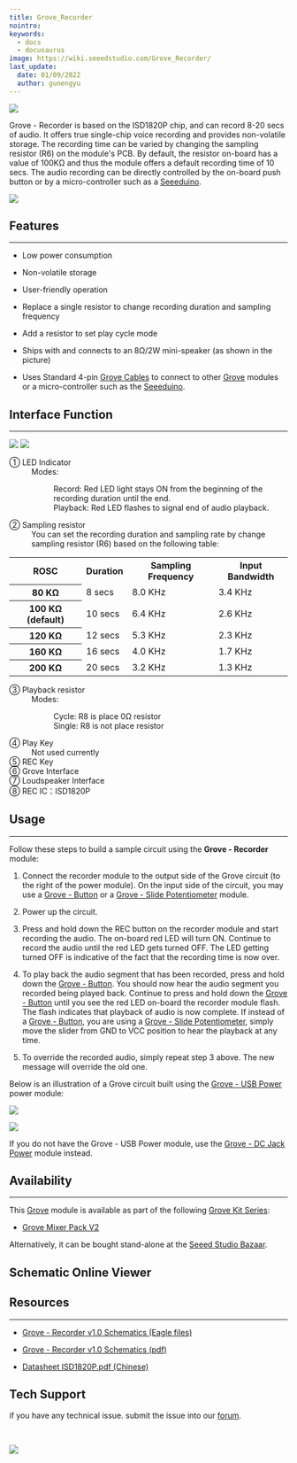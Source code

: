 ```yaml
---
title: Grove_Recorder
nointro:
keywords:
  - docs
  - docusaurus
image: https://wiki.seeedstudio.com/Grove_Recorder/
last_update:
  date: 01/09/2022
  author: gunengyu
---
```


![](https://files.seeedstudio.com/wiki/Grove_Recorder/img/Grove-Recoder.jpg)

Grove - Recorder is based on the ISD1820P chip, and can record 8-20 secs of audio. It offers true single-chip voice recording and provides non-volatile storage. The recording time can be varied by changing the sampling resistor (R6) on the module's PCB. By default, the resistor on-board has a value of 100KΩ and thus the module offers a default recording time of 10 secs. The audio recording can be directly controlled by the on-board push button or by a micro-controller such as a [Seeeduino](/Seeeduino "Seeeduino").

[![](https://files.seeedstudio.com/wiki/Seeed-WiKi/docs/images/300px-Get_One_Now_Banner-ragular.png)](https://www.seeedstudio.com/Grove-Recorder-p-1825.html)

##  Features
---
*   Low power consumption

*   Non-volatile storage

*   User-friendly operation

*   Replace a single resistor to change recording duration and sampling frequency

*   Add a resistor to set play cycle mode

*   Ships with and connects to an 8Ω/2W mini-speaker (as shown in the picture)
*   Uses Standard 4-pin [Grove Cables](/Grove_System/#grove-cables "GROVE System") to connect to other [Grove](/Grove "Grove") modules or a micro-controller such as the [Seeeduino](/Seeeduino "Seeeduino").

##  Interface Function
---
![](https://files.seeedstudio.com/wiki/Grove_Recorder/img/Recorder_Bottom1.jpg)
![](https://files.seeedstudio.com/wiki/Grove_Recorder/img/Recorder_Top1.jpg)

<dl><dt>① LED Indicator
</dt><dd>Modes:
<dl><dd>Record: Red LED light stays ON from the beginning of the recording duration until the end.
</dd><dd>Playback: Red LED flashes to signal end of audio playback.
</dd></dl>
</dd></dl>
<dl><dt>② Sampling resistor
</dt><dd>You can set the recording duration and sampling rate by change sampling resistor (R6) based on the following table:
</dd></dl>
<table  cellspacing="0" width="50%">
<tr>
<th scope="col"> ROSC
</th>
<th scope="col"> Duration
</th>
<th scope="col"> Sampling Frequency
</th>
<th scope="col"> Input Bandwidth
</th></tr>
<tr>
<th scope="row"> 80 KΩ
</th>
<td> 8 secs
</td>
<td> 8.0 KHz
</td>
<td> 3.4 KHz
</td></tr>
<tr>
<th scope="row"> 100 KΩ (default)
</th>
<td> 10 secs
</td>
<td> 6.4 KHz
</td>
<td> 2.6 KHz
</td></tr>
<tr>
<th scope="row"> 120 KΩ
</th>
<td> 12 secs
</td>
<td> 5.3 KHz
</td>
<td> 2.3 KHz
</td></tr>
<tr>
<th scope="row"> 160 KΩ
</th>
<td> 16 secs
</td>
<td> 4.0 KHz
</td>
<td> 1.7 KHz
</td></tr>
<tr>
<th scope="row"> 200 KΩ
</th>
<td> 20 secs
</td>
<td> 3.2 KHz
</td>
<td> 1.3 KHz
</td></tr>
</table>
<dl><dt>③ Playback resistor
</dt><dd>Modes:
<dl><dd>Cycle: R8 is place 0Ω resistor
</dd><dd>Single: R8 is not  place resistor
</dd></dl>
</dd></dl>
<dl><dt>④ Play Key
</dt><dd>Not used currently
</dd><dt>⑤ REC Key
</dt><dt>⑥ Grove Interface
</dt><dt>⑦ Loudspeaker Interface
</dt><dt>⑧ REC IC：ISD1820P
</dt></dl>

##  Usage
---
Follow these steps to build a sample circuit using the **Grove - Recorder** module:

1.  Connect the recorder module to the output side of the Grove circuit (to the right of the power module). On the input side of the circuit, you may use a [Grove - Button](/Grove-Button "Grove - Button") or a [Grove - Slide Potentiometer](/Grove-Slide_Potentiometer "Grove - Slide Potentiometer") module.
2.  Power up the circuit.

3.  Press and hold down the REC button on the recorder module and start recording the audio. The on-board red LED will turn ON. Continue to record the audio until the red LED gets turned OFF. The LED getting turned OFF is indicative of the fact that the recording time is now over.

4.  To play back the audio segment that has been recorded, press and hold down the [Grove - Button](/Grove-Button "Grove - Button"). You should now hear the audio segment you recorded being played back. Continue to press and hold down the [Grove - Button](/Grove-Button "Grove - Button") until you see the red LED on-board the recorder module flash. The flash indicates that playback of audio is now complete. If instead of a [Grove - Button](/Grove-Button "Grove - Button"), you are using a [Grove - Slide Potentiometer](/Grove-Slide_Potentiometer "Grove - Slide Potentiometer"), simply move the slider from GND to VCC position to hear the playback at any time.

5.  To override the recorded audio, simply repeat step 3 above. The new message will override the old one.

Below is an illustration of a Grove circuit built using the [Grove - USB Power](/Grove-Mixer_Pack_V2 "Grove - Mixer Pack") power module:

![](https://files.seeedstudio.com/wiki/Grove_Recorder/img/REC_Grove-Recoder.JPG)

![](https://files.seeedstudio.com/wiki/Grove_Recorder/img/Play_Grove-Recoder.JPG)

If you do not have the Grove - USB Power module, use the [Grove - DC Jack Power](/Grove/Input_Output/Grove-DC_Jack_Power "Grove - DC Jack Power") module instead.

##  Availability
---
This [Grove](/Grove "Grove") module is available as part of the following [Grove Kit Series](/Grove_System/#grove-starter-kit "GROVE System"):

*   [Grove Mixer Pack V2](/Grove-Mixer_Pack_V2 "GROVE MIXER PACK V2")

Alternatively, it can be bought stand-alone at the [Seeed Studio Bazaar](https://www.seeedstudio.com/depot/Grove-Recorder-p-1825.html).


## Schematic Online Viewer

<div className="altium-ecad-viewer" data-project-src="https://files.seeedstudio.com/wiki/Grove_Recorder/res/Grove-Recorder_v1.0.zip" style={{borderRadius: '0px 0px 4px 4px', height: 500, borderStyle: 'solid', borderWidth: 1, borderColor: 'rgb(241, 241, 241)', overflow: 'hidden', maxWidth: 1280, maxHeight: 700, boxSizing: 'border-box'}}>
</div>



##  Resources
---
*   [Grove - Recorder v1.0 Schematics (Eagle files)](https://files.seeedstudio.com/wiki/Grove_Recorder/res/Grove-Recorder_v1.0.zip)

*   [Grove - Recorder v1.0 Schematics (pdf)](https://files.seeedstudio.com/wiki/Grove_Recorder/res/Grove-Recorder_v1.0.pdf)

*   [Datasheet ISD1820P.pdf (Chinese)](https://files.seeedstudio.com/wiki/Grove_Recorder/res/ISD1820P.pdf)

## Tech Support
 if you have any technical issue.  submit the issue into our [forum](http://forum.seeedstudio.com/). 
<div>
  <br /><p style={{textAlign: 'center'}}><a href="https://www.seeedstudio.com/act-4.html?utm_source=wiki&utm_medium=wikibanner&utm_campaign=newproducts" target="_blank"><img src="https://files.seeedstudio.com/wiki/Wiki_Banner/new_product.jpg" /></a></p>
</div>